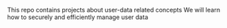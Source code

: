 This repo contains projects about user-data related concepts
We will learn how to securely and efficiently manage user data